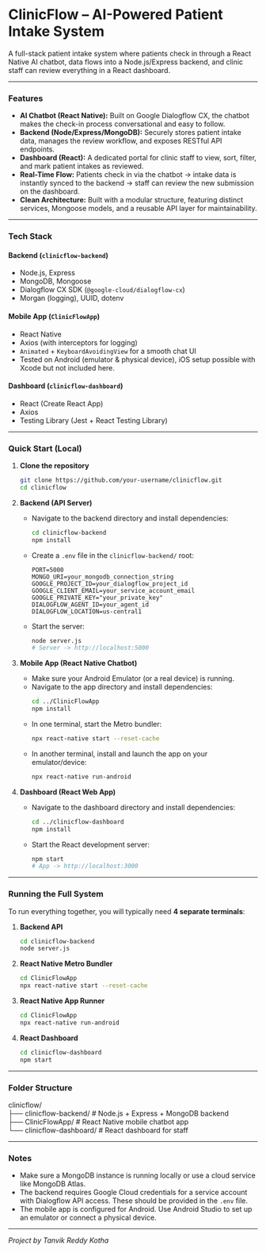 # ClinicFlow – AI-Powered Patient Intake System

A full-stack patient intake system where patients check in through a React Native AI chatbot, data flows into a Node.js/Express backend, and clinic staff can review everything in a React dashboard.

---

### Features

-   **AI Chatbot (React Native):** Built on Google Dialogflow CX, the chatbot makes the check-in process conversational and easy to follow.
-   **Backend (Node/Express/MongoDB):** Securely stores patient intake data, manages the review workflow, and exposes RESTful API endpoints.
-   **Dashboard (React):** A dedicated portal for clinic staff to view, sort, filter, and mark patient intakes as reviewed.
-   **Real-Time Flow:** Patients check in via the chatbot → intake data is instantly synced to the backend → staff can review the new submission on the dashboard.
-   **Clean Architecture:** Built with a modular structure, featuring distinct services, Mongoose models, and a reusable API layer for maintainability.

---

### Tech Stack

#### **Backend** (`clinicflow-backend`)

-   Node.js, Express
-   MongoDB, Mongoose
-   Dialogflow CX SDK (`@google-cloud/dialogflow-cx`)
-   Morgan (logging), UUID, dotenv

#### **Mobile App** (`ClinicFlowApp`)

-   React Native
-   Axios (with interceptors for logging)
-   `Animated` + `KeyboardAvoidingView` for a smooth chat UI
-   Tested on Android (emulator & physical device), iOS setup possible with Xcode but not included here.

#### **Dashboard** (`clinicflow-dashboard`)

-   React (Create React App)
-   Axios
-   Testing Library (Jest + React Testing Library)

---

### Quick Start (Local)

1.  **Clone the repository**
    ```bash
    git clone https://github.com/your-username/clinicflow.git
    cd clinicflow
    ```

2.  **Backend (API Server)**
    -   Navigate to the backend directory and install dependencies:
        ```bash
        cd clinicflow-backend
        npm install
        ```
    -   Create a `.env` file in the `clinicflow-backend/` root:
        ```env
        PORT=5000
        MONGO_URI=your_mongodb_connection_string
        GOOGLE_PROJECT_ID=your_dialogflow_project_id
        GOOGLE_CLIENT_EMAIL=your_service_account_email
        GOOGLE_PRIVATE_KEY="your_private_key"
        DIALOGFLOW_AGENT_ID=your_agent_id
        DIALOGFLOW_LOCATION=us-central1
        ```
    -   Start the server:
        ```bash
        node server.js
        # Server -> http://localhost:5000
        ```

3.  **Mobile App (React Native Chatbot)**
    -   Make sure your Android Emulator (or a real device) is running.
    -   Navigate to the app directory and install dependencies:
        ```bash
        cd ../ClinicFlowApp
        npm install
        ```
    -   In one terminal, start the Metro bundler:
        ```bash
        npx react-native start --reset-cache
        ```
    -   In another terminal, install and launch the app on your emulator/device:
        ```bash
        npx react-native run-android
        ```

4.  **Dashboard (React Web App)**
    -   Navigate to the dashboard directory and install dependencies:
        ```bash
        cd ../clinicflow-dashboard
        npm install
        ```
    -   Start the React development server:
        ```bash
        npm start
        # App -> http://localhost:3000
        ```

---

### Running the Full System

To run everything together, you will typically need **4 separate terminals**:

1.  **Backend API**
    ```bash
    cd clinicflow-backend
    node server.js
    ```

2.  **React Native Metro Bundler**
    ```bash
    cd ClinicFlowApp
    npx react-native start --reset-cache
    ```

3.  **React Native App Runner**
    ```bash
    cd ClinicFlowApp
    npx react-native run-android
    ```

4.  **React Dashboard**
    ```bash
    cd clinicflow-dashboard
    npm start
    ```

---

### Folder Structure

clinicflow/  
├── clinicflow-backend/    # Node.js + Express + MongoDB backend  
├── ClinicFlowApp/         # React Native mobile chatbot app  
└── clinicflow-dashboard/  # React dashboard for staff  

---

### Notes

-   Make sure a MongoDB instance is running locally or use a cloud service like MongoDB Atlas.
-   The backend requires Google Cloud credentials for a service account with Dialogflow API access. These should be provided in the `.env` file.
-   The mobile app is configured for Android. Use Android Studio to set up an emulator or connect a physical device.

---

*Project by Tanvik Reddy Kotha*
